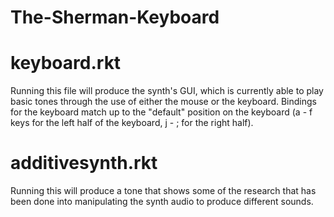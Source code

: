 # The-Sherman-Keyboard

# keyboard.rkt
Running this file will produce the synth's GUI, which is currently able to play basic tones through the use of 
either the mouse or the keyboard. Bindings for the keyboard match up to the "default" position on the keyboard 
(a - f keys for the left half of the keyboard, j - ; for the right half).

# additivesynth.rkt
Running this will produce a tone that shows some of the research that has been done into manipulating the synth audio
to produce different sounds.
